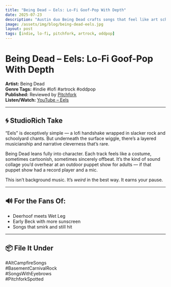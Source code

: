 ```yaml
---
title: "Being Dead – Eels: Lo-Fi Goof-Pop With Depth"
date: 2025-07-23
description: "Austin duo Being Dead crafts songs that feel like art school sleepovers — unserious on the surface, complex underneath."
image: /assets/img/blog/being-dead-eels.jpg
layout: post
tags: [indie, lo-fi, pitchfork, artrock, oddpop]
---
```


# Being Dead – Eels: Lo-Fi Goof-Pop With Depth

**Artist:** Being Dead  
**Genre Tags:** #indie #lofi #artrock #oddpop  
**Published:** Reviewed by [Pitchfork](https://pitchfork.com/reviews/albums/being-dead-eels/?utm_source=twitter&utm_medium=social&utm_campaign=dhtwitter&utm_content=null)  
**Listen/Watch:** [YouTube – Eels](https://www.youtube.com/watch?v=p6EyrRmjuN0)

---

## 🌀 StudioRich Take
“Eels” is deceptively simple — a lofi handshake wrapped in slacker rock and schoolyard chants. But underneath the surface wiggle, there’s a layered musicianship and narrative cleverness that’s rare.

Being Dead leans fully into character. Each track feels like a costume, sometimes cartoonish, sometimes sincerely offbeat. It’s the kind of sound collage you’d overhear at an outdoor puppet show for adults — if that puppet show had a record player and a mic.

This isn’t background music. It’s *weird* in the best way. It earns your pause.

---

## 🔊 For the Fans Of:
- Deerhoof meets Wet Leg
- Early Beck with more sunscreen
- Songs that smirk and still hit

---

## 📦 File It Under
#AltCampfireSongs  
#BasementCarnivalRock  
#SongsWithEyebrows  
#PitchforkSpotted

